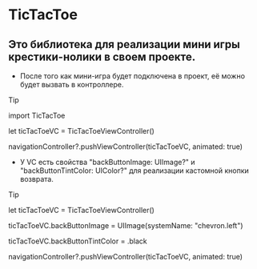 # TicTacToe

## Это библиотека для реализации мини игры крестики-нолики в своем проекте.

* После того как мини-игра будет подключена в проект, её можно будет вызвать в контроллере.

> [!TIP]
>  import TicTacToe
>
> let ticTacToeVC = TicTacToeViewController()
>
> navigationController?.pushViewController(ticTacToeVC, animated: true)


* У VC есть свойства "backButtonImage: UIImage?" и "backButtonTintColor: UIColor?" для реализации кастомной кнопки возврата.

> [!TIP]
> let ticTacToeVC = TicTacToeViewController()
>
> ticTacToeVC.backButtonImage = UIImage(systemName: "chevron.left")
>
> ticTacToeVC.backButtonTintColor = .black
>
> navigationController?.pushViewController(ticTacToeVC, animated: true)

